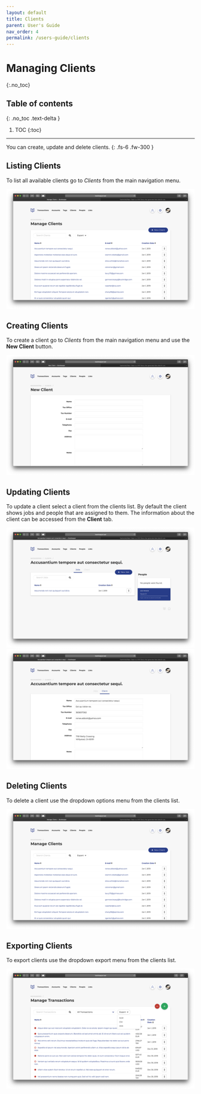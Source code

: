 ```yaml
---
layout: default
title: Clients
parent: User's Guide
nav_order: 4
permalink: /users-guide/clients
---
```


# Managing Clients
{:.no_toc}

## Table of contents
{: .no_toc .text-delta }

1. TOC
{:toc}

---

You can create, update and delete clients.
{: .fs-6 .fw-300 }

## Listing Clients
To list all available clients go to *Clients* from the main navigation menu.

![Clients List](/assets/images/clients-list.png)

## Creating Clients
To create a client go to *Clients* from the main navigation menu and use the **New Client** button.

![Create Client](/assets/images/create-client.png)

## Updating Clients
To update a client select a client from the clients list. By default the client shows jobs and people that are assigned to them. The information about the client can be accessed from the **Client** tab.

![People For Clients](/assets/images/client-people-edit.png)
![Update Client](/assets/images/update-client.png)

## Deleting Clients
To delete a client use the dropdown options menu from the clients list.

![Delete Client](/assets/images/clients-list.png)

## Exporting Clients
To export clients use the dropdown export menu from the clients list.

![Export Clients](/assets/images/export-transactions.png)
